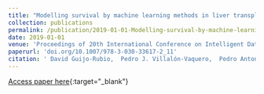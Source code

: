 ```yaml
---
title: "Modelling survival by machine learning methods in liver transplantation: application to the UNOS dataset"
collection: publications
permalink: /publication/2019-01-01-Modelling-survival-by-machine-learning-methods-in-liver-transplantation-application-to-the-UNOS-dataset
date: 2019-01-01
venue: 'Proceedings of 20th International Conference on Intelligent Data Engineering and Automated Learning (IDEAL2019)'
paperurl: 'doi.org/10.1007/978-3-030-33617-2_11'
citation: ' David Guijo-Rubio,  Pedro J. Villalón-Vaquero,  Pedro Antonio Gutiérrez,  María Dolores Ayllón,  Javier Briceño,  César Hervás-Martínez, &quot;Modelling survival by machine learning methods in liver transplantation: application to the UNOS dataset.&quot; Proceedings of 20th International Conference on Intelligent Data Engineering and Automated Learning (IDEAL2019), Vol. 11872, 2019, pp. 97-104.'
---
```

[Access paper here](http://doi.org/10.1007/978-3-030-33617-2_11){:target="_blank"}
